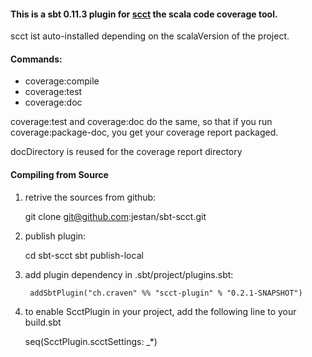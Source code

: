 #### This is a sbt 0.11.3 plugin for [scct](http://mtkopone.github.com/scct/) the scala code coverage tool.

scct ist auto-installed depending on the scalaVersion of the project.

#### Commands:

* coverage:compile
* coverage:test
* coverage:doc

coverage:test and coverage:doc do the same, so that if you run coverage:package-doc, you get your coverage report packaged.

docDirectory is reused for the coverage report directory

#### Compiling from Source

1. retrive the sources from github:

	git clone git@github.com:jestan/sbt-scct.git

2. publish plugin:

	cd sbt-scct
	sbt publish-local

3. add plugin dependency in .sbt/project/plugins.sbt:

        addSbtPlugin("ch.craven" %% "scct-plugin" % "0.2.1-SNAPSHOT")
	
4. to enable ScctPlugin in your project, add the following line to your build.sbt

	seq(ScctPlugin.scctSettings: _*)
